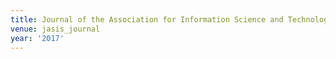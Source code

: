 ```yaml
---
title: Journal of the Association for Information Science and Technology (2017)
venue: jasis_journal
year: '2017'
---
```

